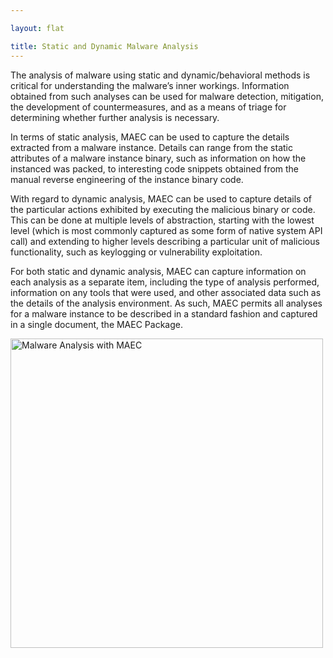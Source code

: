 ```yaml
---

layout: flat

title: Static and Dynamic Malware Analysis
---
```


The analysis of malware using static and dynamic/behavioral methods is critical for understanding the malware’s inner workings.  Information obtained from such analyses can be used for malware detection, mitigation, the development of countermeasures, and as a means of triage for determining whether further analysis is necessary.

In terms of static analysis, MAEC can be used to capture the details extracted from a malware instance.  Details can range from the static attributes of a malware instance binary, such as information on how the instanced was packed, to interesting code snippets obtained from the manual reverse engineering of the instance binary code. 

With regard to dynamic analysis, MAEC can be used to capture details of the particular actions exhibited by executing the malicious binary or code. This can be done at multiple levels of abstraction, starting with the lowest level (which is most commonly captured as some form of native system API call) and extending to higher levels describing a particular unit of malicious functionality, such as keylogging or vulnerability exploitation.

For both static and dynamic analysis, MAEC can capture information on each analysis as a separate item, including the type of analysis performed, information on any tools that were used, and other associated data such as the details of the analysis environment. As such, MAEC permits all analyses for a malware instance to be described in a standard fashion and captured in a single document, the MAEC Package.

<img src="malwareanalysisv5.0.png" alt="Malware Analysis with MAEC" class="aside-text" height="495" width="500"/>
